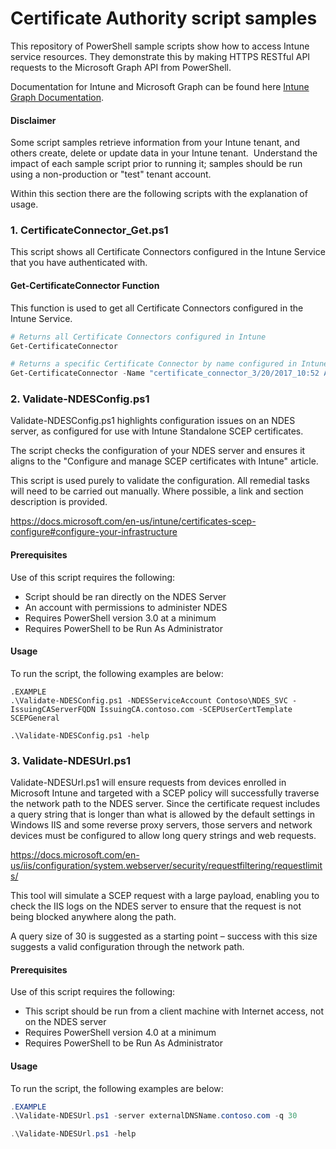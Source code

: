 # Certificate Authority script samples

This repository of PowerShell sample scripts show how to access Intune service resources.  They demonstrate this by making HTTPS RESTful API requests to the Microsoft Graph API from PowerShell.

Documentation for Intune and Microsoft Graph can be found here [Intune Graph Documentation](https://developer.microsoft.com/en-us/graph/docs/api-reference/beta/resources/intune_graph_overview).

#### Disclaimer
Some script samples retrieve information from your Intune tenant, and others create, delete or update data in your Intune tenant.  Understand the impact of each sample script prior to running it; samples should be run using a non-production or "test" tenant account. 

Within this section there are the following scripts with the explanation of usage.

### 1. CertificateConnector_Get.ps1
This script shows all Certificate Connectors configured in the Intune Service that you have authenticated with.

#### Get-CertificateConnector Function
This function is used to get all Certificate Connectors configured in the Intune Service.

```PowerShell
# Returns all Certificate Connectors configured in Intune
Get-CertificateConnector

# Returns a specific Certificate Connector by name configured in Intune
Get-CertificateConnector -Name "certificate_connector_3/20/2017_10:52 AM"
```

### 2. Validate-NDESConfig.ps1
Validate-NDESConfig.ps1 highlights configuration issues on an NDES server, as configured for use with Intune Standalone SCEP certificates.

The script checks the configuration of your NDES server and ensures it aligns to the "Configure and manage SCEP certificates with Intune" article.

This script is used purely to validate the configuration. All remedial tasks will need to be carried out manually. Where possible, a link and section description is provided.

https://docs.microsoft.com/en-us/intune/certificates-scep-configure#configure-your-infrastructure

#### Prerequisites
Use of this script requires the following:
* Script should be ran directly on the NDES Server
* An account with permissions to administer NDES
* Requires PowerShell version 3.0 at a minimum
* Requires PowerShell to be Run As Administrator

#### Usage
To run the script, the following examples are below:
```
.EXAMPLE
.\Validate-NDESConfig.ps1 -NDESServiceAccount Contoso\NDES_SVC -IssuingCAServerFQDN IssuingCA.contoso.com -SCEPUserCertTemplate SCEPGeneral

.\Validate-NDESConfig.ps1 -help
```
### 3. Validate-NDESUrl.ps1
Validate-NDESUrl.ps1 will ensure requests from devices enrolled in Microsoft Intune and targeted with a SCEP policy will successfully traverse the network path to the NDES server. Since the certificate request includes a query string that is longer than what is allowed by the default settings in Windows IIS and some reverse proxy servers, those servers and network devices must be configured to allow long query strings and web requests.

https://docs.microsoft.com/en-us/iis/configuration/system.webserver/security/requestfiltering/requestlimits/

This tool will simulate a SCEP request with a large payload, enabling you to check the IIS logs on the NDES server to ensure that the request is not being blocked anywhere along the path.

A query size of 30 is suggested as a starting point – success with this size suggests a valid configuration through the network path.

#### Prerequisites
Use of this script requires the following:
* This script should be run from a client machine with Internet access, not on the NDES server
* Requires PowerShell version 4.0 at a minimum
* Requires PowerShell to be Run As Administrator

#### Usage
To run the script, the following examples are below:
```PowerShell
.EXAMPLE
.\Validate-NDESUrl.ps1 -server externalDNSName.contoso.com -q 30

.\Validate-NDESUrl.ps1 -help
```
